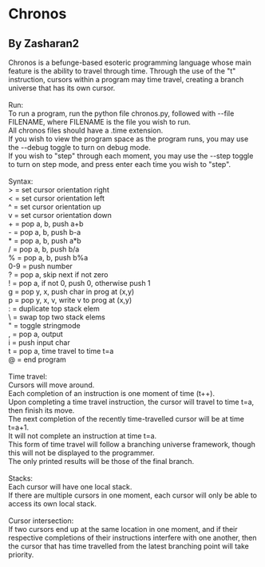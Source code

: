# Chronos
## By Zasharan2
Chronos is a befunge-based esoteric programming language whose main feature is the ability to travel through time. Through the use of the "t" instruction, cursors within a program may time travel, creating a branch universe that has its own cursor.<br /><br />
Run:<br />
    To run a program, run the python file chronos.py, followed with --file FILENAME, where FILENAME is the file you wish to run.<br />
    All chronos files should have a .time extension.<br />
    If you wish to view the program space as the program runs, you may use the --debug toggle to turn on debug mode.<br />
    If you wish to "step" through each moment, you may use the --step toggle to turn on step mode, and press enter each time you wish to "step".<br />
<br />
Syntax:<br />
    > = set cursor orientation right<br />
    < = set cursor orientation left<br />
    ^ = set cursor orientation up<br />
    v = set cursor orientation down<br />
    + = pop a, b, push a+b<br />
    - = pop a, b, push b-a<br />
    * = pop a, b, push a*b<br />
    / = pop a, b, push b/a<br />
    % = pop a, b, push b%a<br />
    0-9 = push number<br />
    ? = pop a, skip next if not zero<br />
    ! = pop a, if not 0, push 0, otherwise push 1<br />
    g = pop y, x, push char in prog at (x,y)<br />
    p = pop y, x, v, write v to prog at (x,y)<br />
    : = duplicate top stack elem<br />
    \ = swap top two stack elems<br />
    " = toggle stringmode<br />
    , = pop a, output<br />
    i = push input char<br />
    t = pop a, time travel to time t=a<br />
    @ = end program<br />
<br />
Time travel:<br />
    Cursors will move around.<br />
    Each completion of an instruction is one moment of time (t++).<br />
    Upon completing a time travel instruction, the cursor will travel to time t=a, then finish its move.<br />
    The next completion of the recently time-travelled cursor will be at time t=a+1.<br />
    It will not complete an instruction at time t=a.<br />
    This form of time travel will follow a branching universe framework, though this will not be displayed to the programmer.<br />
    The only printed results will be those of the final branch.<br />
<br />
Stacks:<br />
    Each cursor will have one local stack.<br />
    If there are multiple cursors in one moment, each cursor will only be able to access its own local stack.<br />
<br />
Cursor intersection:<br />
    If two cursors end up at the same location in one moment, and if their respective completions of their instructions interfere with one another, then the cursor that has time travelled from the latest branching point will take priority.
<br />
